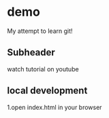 # demo
My attempt to learn git!

## Subheader

watch tutorial on youtube

## local development

1.open index.html in your browser


